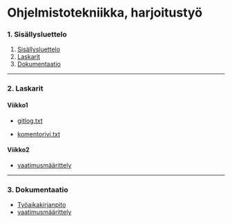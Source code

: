 Ohjelmistotekniikka, harjoitustyö
============
### 1. Sisällysluettelo
1. [Sisällysluettelo](#1.-sisällysluettelo)
2. [Laskarit](#2.-laskarit)
3. [Dokumentaatio](#3.-dokumentaatio)


-----------

### 2. Laskarit


#### Viikko1

* [gitlog.txt](laskarit/viikko1/gitlog.txt)

* [komentorivi.txt](laskarit/viikko1/komentorivi.txt)



#### Viikko2

* [vaatimusmäärittely](documentation/requirement_analysis.md)

---

### 3. Dokumentaatio


* [Työaikakirjanpito](documentation/hours.md)
* [vaatimusmäärittely](documentation/requirement_analysis.md)
